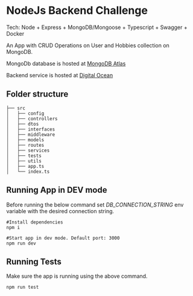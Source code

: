 # NodeJs Backend Challenge

Tech: Node + Express + MongoDB/Mongoose + Typescript + Swagger + Docker

An App with CRUD Operations on User and Hobbies collection on MongoDB. 

MongoDb database is hosted at [MongoDB Atlas](https://www.mongodb.com/atlas/database)

Backend service is hosted at [Digital Ocean](https://www.digitalocean.com/)

## Folder structure 
```
├── src
│   ├── config
│   ├── controllers
│   ├── dtos
│   ├── interfaces
│   ├── middleware
│   ├── models
│   ├── routes
│   ├── services
│   ├── tests
│   ├── utils
│   ├── app.ts
│   └── index.ts
```


## Running App in DEV mode
Before running the below command set *DB_CONNECTION_STRING* env variable with the desired connection string.
``` 
#Install dependencies
npm i 

#Start app in dev mode. Default port: 3000
npm run dev 
```

## Running Tests
Make sure the app is running using the above command.
```
npm run test
```
